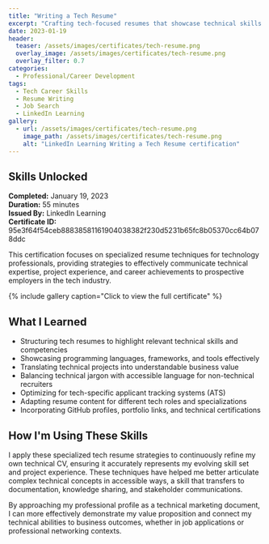 ```yaml
---
title: "Writing a Tech Resume"
excerpt: "Crafting tech-focused resumes that showcase technical skills and stand out to hiring managers"
date: 2023-01-19
header:
  teaser: /assets/images/certificates/tech-resume.png
  overlay_image: /assets/images/certificates/tech-resume.png
  overlay_filter: 0.7
categories:
  - Professional/Career Development
tags:
  - Tech Career Skills
  - Resume Writing
  - Job Search
  - LinkedIn Learning
gallery:
  - url: /assets/images/certificates/tech-resume.png
    image_path: /assets/images/certificates/tech-resume.png
    alt: "LinkedIn Learning Writing a Tech Resume certification"
---
```


## Skills Unlocked

**Completed:** January 19, 2023  
**Duration:** 55 minutes  
**Issued By:** LinkedIn Learning  
**Certificate ID:** 95e3f64f54ceb88838581161904038382f230d5231b65fc8b05370cc64b078ddc

This certification focuses on specialized resume techniques for technology professionals, providing strategies to effectively communicate technical expertise, project experience, and career achievements to prospective employers in the tech industry.

{% include gallery caption="Click to view the full certificate" %}

## What I Learned

* Structuring tech resumes to highlight relevant technical skills and competencies
* Showcasing programming languages, frameworks, and tools effectively
* Translating technical projects into understandable business value
* Balancing technical jargon with accessible language for non-technical recruiters
* Optimizing for tech-specific applicant tracking systems (ATS)
* Adapting resume content for different tech roles and specializations
* Incorporating GitHub profiles, portfolio links, and technical certifications

## How I'm Using These Skills

I apply these specialized tech resume strategies to continuously refine my own technical CV, ensuring it accurately represents my evolving skill set and project experience. These techniques have helped me better articulate complex technical concepts in accessible ways, a skill that transfers to documentation, knowledge sharing, and stakeholder communications.

By approaching my professional profile as a technical marketing document, I can more effectively demonstrate my value proposition and connect my technical abilities to business outcomes, whether in job applications or professional networking contexts.